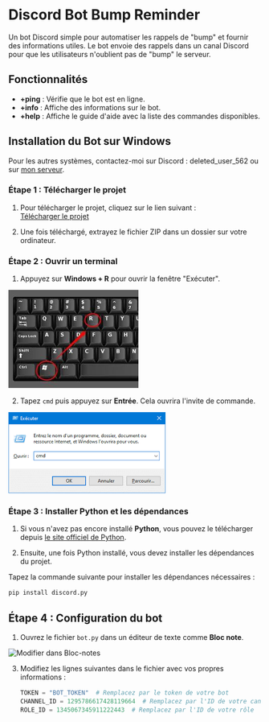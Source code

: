 # Discord Bot Bump Reminder

Un bot Discord simple pour automatiser les rappels de "bump" et fournir des informations utiles. Le bot envoie des rappels dans un canal Discord pour que les utilisateurs n'oublient pas de "bump" le serveur.

## Fonctionnalités

- **+ping** : Vérifie que le bot est en ligne.
- **+info** : Affiche des informations sur le bot.
- **+help** : Affiche le guide d'aide avec la liste des commandes disponibles.

## Installation du Bot sur Windows
Pour les autres systèmes, contactez-moi sur Discord : deleted_user_562 ou sur [mon serveur](https://discord.gg/kkuU6CbQBG).

### Étape 1 : Télécharger le projet

1. Pour télécharger le projet, cliquez sur le lien suivant :  
   [Télécharger le projet](https://github.com/delete-user-56/Discord-Bot-Bump-Reminder/archive/refs/heads/main.zip)
   
2. Une fois téléchargé, extrayez le fichier ZIP dans un dossier sur votre ordinateur.

### Étape 2 : Ouvrir un terminal

1. Appuyez sur **Windows + R** pour ouvrir la fenêtre "Exécuter".

![Ouverture Executer](pictures/WIN+R.jpg)

2. Tapez `cmd` puis appuyez sur **Entrée**. Cela ouvrira l'invite de commande.

![Ouverture CMD](pictures/CMD.png)

### Étape 3 : Installer Python et les dépendances

1. Si vous n'avez pas encore installé **Python**, vous pouvez le télécharger depuis [le site officiel de Python](https://www.python.org/downloads/).

2. Ensuite, une fois Python installé, vous devez installer les dépendances du projet.

Tapez la commande suivante pour installer les dépendances nécessaires :

   ```bash
   pip install discord.py
````

## Étape 4 : Configuration du bot

1. Ouvrez le fichier `bot.py` dans un éditeur de texte comme **Bloc note**.

![Modifier dans Bloc-notes](pictures/ouvrir_avec_blocnote.png)

3. Modifiez les lignes suivantes dans le fichier avec vos propres informations :

   ```python
   TOKEN = "BOT_TOKEN"  # Remplacez par le token de votre bot
   CHANNEL_ID = 1295786617428119664  # Remplacez par l'ID de votre canal
   ROLE_ID = 1345067345911222443  # Remplacez par l'ID de votre rôle
